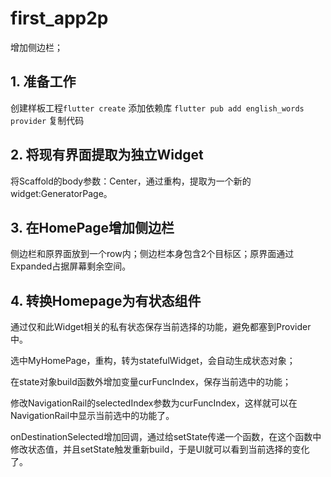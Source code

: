 # first_app2p

增加侧边栏；

## 1. 准备工作

创建样板工程`flutter create`
添加依赖库
`flutter pub add english_words provider`
复制代码

## 2. 将现有界面提取为独立Widget

将Scaffold的body参数：Center，通过重构，提取为一个新的widget:GeneratorPage。

## 3. 在HomePage增加侧边栏

侧边栏和原界面放到一个row内；侧边栏本身包含2个目标区；原界面通过Expanded占据屏幕剩余空间。

## 4. 转换Homepage为有状态组件

通过仅和此Widget相关的私有状态保存当前选择的功能，避免都塞到Provider中。

选中MyHomePage，重构，转为statefulWidget，会自动生成状态对象；

在state对象build函数外增加变量curFuncIndex，保存当前选中的功能；

修改NavigationRail的selectedIndex参数为curFuncIndex，这样就可以在NavigationRail中显示当前选中的功能了。

onDestinationSelected增加回调，通过给setState传递一个函数，在这个函数中修改状态值，并且setState触发重新build，于是UI就可以看到当前选择的变化了。


